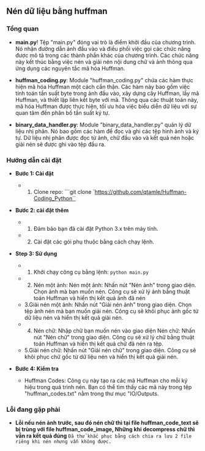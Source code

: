 ## Nén dữ liệu bằng huffman

### Tổng quan ###
- **main.py**!
Tệp "main.py" đóng vai trò là điểm khởi đầu của chương trình. Nó nhận đường dẫn ảnh đầu vào và điều phối việc gọi các chức năng được mô tả trong các thành phần khác của chương trình. Các chức năng này kết thúc bằng việc nén và giải nén nội dung chữ và ảnh thông qua ứng dụng các nguyên tắc mã hóa Huffman.

- **huffman_coding.py**:
Module "huffman_coding.py" chứa các hàm thực hiện mã hóa Huffman một cách cẩn thận. Các hàm này bao gồm việc tính toán tần suất byte trong ảnh đầu vào, xây dựng cây Huffman, lấy mã Huffman, và thiết lập liên kết byte với mã. Thông qua các thuật toán này, mã hóa Huffman được thực hiện, tối ưu hóa việc biểu diễn dữ liệu với sự quan tâm đến phân bố tần suất ký tự.

- **binary_data_handler.py**:
Module "binary_data_handler.py" quản lý dữ liệu nhị phân. Nó bao gồm các hàm để đọc và ghi các tệp hình ảnh và ký tự. Dữ liệu nhị phân được đọc từ ảnh, chữ đầu vào và kết quả nén hoặc giải nén sẽ được ghi vào tệp đầu ra.

### Hướng dẫn cài đặt
- **Bước 1: Cài đặt**
  - 1. Clone repo:
```git clone `https://github.com/qtamle/Huffman-Coding_Python``
- **Bước 2: cài đặt thêm**
  - 1. Đảm bảo bạn đã cài đặt Python 3.x trên máy tính.
  - 2. Cài đặt các gói phụ thuộc bằng cách chạy lệnh.
- **Step 3: Sử dụng**
  - 1. Khởi chạy công cụ bằng lệnh: ```python main.py```
  - 2. Nén một ảnh:
      Nén một ảnh: Nhấn nút "Nén ảnh" trong giao diện. 
      Chọn ảnh mà bạn muốn nén. Công cụ sẽ xử lý ảnh bằng thuật toán Huffman và hiển thị kết quả ảnh đã nén
  - 3.Giải nén một ảnh:
      Nhấn nút "Giải nén ảnh" trong giao diện. 
      Chọn tệp ảnh nén mà bạn muốn giải nén. Công cụ sẽ khôi phục ảnh gốc từ dữ liệu nén và hiển thị kết quả giải nén.
  - 4. Nén chữ:
      Nhập chữ bạn muốn nén vào giao diện
      Nén chữ: Nhấn nút "Nén chữ" trong giao diện. 
      Công cụ sẽ xử lý chữ bằng thuật toán Huffman và hiển thị kết quả chữ đã nén ra tệp.
  - 5.Giải nén chữ:
      Nhấn nút "Giải nén chữ" trong giao diện. 
      Công cụ sẽ khôi phục chữ gốc từ dữ liệu nén và hiển thị kết quả giải nén.

- **Bước 4: Kiểm tra**
  - Huffman Codes:
Công cụ này tạo ra các mã Huffman cho mỗi ký hiệu trong quá trình nén. Bạn có thể tìm thấy các mã này trong tệp "huffman_codes.txt" nằm trong thư mục "IO/Outputs.

###  Lỗi đang gặp phải

- **Lỗi nếu nén ảnh trước, sau đó nén chữ thì tại file huffman_code_text sẽ bị trùng với file huffman_code_image, Những khi decompress chữ thì vẫn ra kết quả đúng**
```Đã thử khắc phục bằng cách chia ra lưu 2 file riêng khi nén nhưng vẫn không được.```

